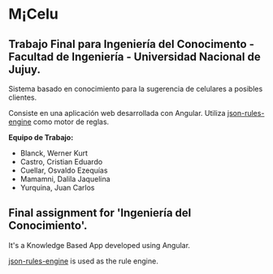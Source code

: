 # M¡Celu
## Trabajo Final para Ingeniería del Conocimento - Facultad de Ingeniería - Universidad Nacional de Jujuy.

Sistema basado en conocimiento para la sugerencia de celulares a posibles clientes.

Consiste en una aplicación web desarrollada con Angular.
Utiliza [json-rules-engine](https://github.com/cachecontrol/json-rules-engine) como motor de reglas.

**Equipo de Trabajo:**
* Blanck, Werner Kurt
* Castro, Cristian Eduardo
* Cuellar, Osvaldo Ezequías
* Mamamni, Dalila Jaquelina
* Yurquina, Juan Carlos

## Final assignment for 'Ingeniería del Conocimiento'.

It's a Knowledge Based App developed using Angular.

[json-rules-engine](https://github.com/cachecontrol/json-rules-engine) is used as the rule engine.
